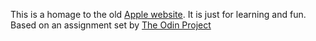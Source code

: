 This is a homage to the old [Apple website](https://web.archive.org/web/20140301004610/http://www.apple.com/).  It is just for learning and fun.  Based on an assignment set by [The Odin Project](https://www.theodinproject.com/courses/html5-and-css3/lessons/building-with-backgrounds-and-gradients?ref=lnav) 
